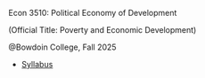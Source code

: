Econ 3510: Political Economy of Development

(Official Title: Poverty and Economic Development)

@Bowdoin College, Fall 2025

- [Syllabus](/Econ_3510_Syllabus.pdf)
